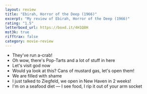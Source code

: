```yaml
---
layout: review
title: "Ebirah, Horror of the Deep (1966)"
excerpt: "My review of Ebirah, Horror of the Deep (1966)"
rating: "1.5"
letterboxd_url: https://boxd.it/4H1Q8H
mst3k: true
rifftrax: false
category: movie-review
---
```


- They've run a-crab!
- Oh wow, there's Pop-Tarts and a lot of stuff in here
- Let's visit god now
- Would ya look at this? Cans of mustard gas, let's open them!
- We are filled with shame
- I just talked to Ziegfeld, we open in New Haven in 2 weeks!
- I'm on a seafood diet — I see food, I rip it out of your arm socket
